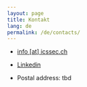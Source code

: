 ```yaml
---
layout: page
title: Kontakt
lang: de
permalink: /de/contacts/
---
```



- [info [at] icssec.ch](mailto:info@icssec.ch)

- [Linkedin](https://www.linkedin.com/company/icssecurity)

- Postal address: tbd